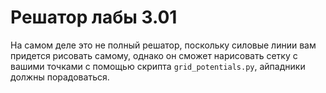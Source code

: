 # Решатор лабы 3.01

На самом деле это не полный решатор, поскольку силовые линии вам придется
рисовать самому, однако он сможет нарисовать сетку с вашими точками
с помощью скрипта `grid_potentials.py`, 
айпадники должны порадоваться. 

